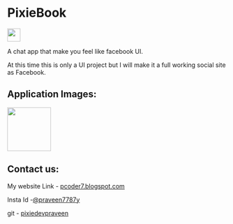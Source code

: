 # PixieBook
<a href="https://pixiedevpraveen.github.io/impfiles/appimage/icons/pixiebook.png"> <img width="30" src="https://pixiedevpraveen.github.io/impfiles/appimage/icons/pixiebook.png"> </a>


A chat app that make you feel like facebook UI. 

At this time this is only a UI project but I will make it a full
working social site as Facebook.

## Application Images:

<a href="https://pixiedevpraveen.github.io/impfiles/appimage/PixieBook-homepage2.jpg"> <img width="100" src="https://pixiedevpraveen.github.io/impfiles/appimage/PixieBook-homepage2.jpg"> </a>

## Contact us:

My website Link - <a href="https://pcoder7.blogspot.com">pcoder7.blogspot.com</a>

Insta Id -<a href="https://www.instagram.com/praveen7787y">@praveen7787y</a>

git - <a href="https://github.com/pixiedevpraveen">pixiedevpraveen</a>
